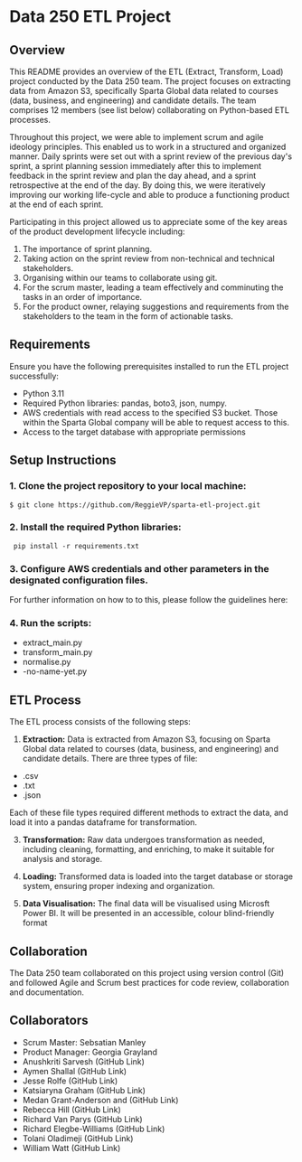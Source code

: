 # Data 250 ETL Project

## Overview

This README provides an overview of the ETL (Extract, Transform, Load) project conducted by the Data 250 team. The project focuses on extracting data from Amazon S3, specifically Sparta Global data related to courses (data, business, and engineering) and candidate details. The team comprises 12 members (see list below) collaborating on Python-based ETL processes. 

Throughout this project, we were able to implement scrum and agile ideology principles. This enabled us to work in a structured and organized manner. Daily sprints were set out with a sprint review of the previous day's sprint, a sprint planning session immediately after this to implement feedback in the sprint review and plan the day ahead, and a sprint retrospective at the end of the day. By doing this, we were iteratively improving our working life-cycle and able to produce a functioning product at the end of each sprint. 

Participating in this project allowed us to appreciate some of the key areas of the product development lifecycle including:
1. The importance of sprint planning.
2. Taking action on the sprint review from non-technical and technical stakeholders.
3. Organising within our teams to collaborate using git.
4. For the scrum master, leading a team effectively and comminuting the tasks in an order of importance.
5. For the product owner, relaying suggestions and requirements from the stakeholders to the team in the form of actionable tasks. 

## Requirements

Ensure you have the following prerequisites installed to run the ETL project successfully:

- Python 3.11
- Required Python libraries: pandas, boto3, json, numpy.
- AWS credentials with read access to the specified S3 bucket. Those within the Sparta Global company will be able to request access to this. 
- Access to the target database with appropriate permissions

## Setup Instructions

### 1. Clone the project repository to your local machine:

   `$ git clone https://github.com/ReggieVP/sparta-etl-project.git`

### 2. Install the required Python libraries:

  ` pip install -r requirements.txt`

### 3. Configure AWS credentials and other parameters in the designated configuration files.

For further information on how to to this, please follow the guidelines here: 

### 4. Run the scripts:
   
- extract_main.py
- transform_main.py
- normalise.py
- -no-name-yet.py

## ETL Process

The ETL process consists of the following steps:

1. **Extraction:** Data is extracted from Amazon S3, focusing on Sparta Global data related to courses (data, business, and engineering) and candidate details. There are three types of file:
- .csv
- .txt
- .json

Each of these file types required different methods to extract the data, and load it into a pandas dataframe for transformation. 

3. **Transformation:** Raw data undergoes transformation as needed, including cleaning, formatting, and enriching, to make it suitable for analysis and storage.

4. **Loading:** Transformed data is loaded into the target database or storage system, ensuring proper indexing and organization.

5. **Data Visualisation:** The final data will be visualised using Microsft Power BI. It will be presented in an accessible, colour blind-friendly format 

## Collaboration

The Data 250 team collaborated on this project using version control (Git) and followed Agile and Scrum best practices for code review, collaboration and documentation.

## Collaborators

- Scrum Master: Sebsatian Manley 
- Product Manager: Georgia Grayland
- Anushkriti Sarvesh (GitHub Link)
- Aymen Shallal (GitHub Link)
- Jesse Rolfe (GitHub Link)
- Katsiaryna Graham (GitHub Link)
- Medan Grant-Anderson and (GitHub Link)
- Rebecca Hill (GitHub Link)
- Richard Van Parys (GitHub Link)
- Richard Elegbe-Williams (GitHub Link)
- Tolani Oladimeji (GitHub Link)
- William Watt (GitHub Link)
